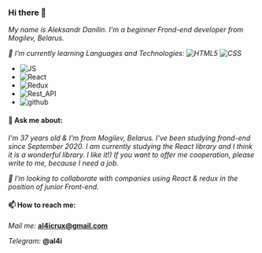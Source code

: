 ### Hi there 👋
*My name is Aleksandr Danilin. I'm a beginner Frond-end developer from Mogilev, Belarus.*

*🌱 I’m currently learning Languages and Technologies:*
*![HTML5](https://img.shields.io/badge/-HTML5%20-blue?style=for-the-badle&logo=html5)*
*![CSS](https://img.shields.io/badge/-CSS3-blue?style=for-the-badle&logo=css3)*
* ![JS](https://img.shields.io/badge/-JS-yellow?style=for-the-badle&logo=JavaScript)
* ![React](https://img.shields.io/badge/-React-blue?style=for-the-badle&logo=react)
* ![Redux](https://img.shields.io/badge/-Redux-brightgreen?style=for-the-badle&logo=redux)
* ![Rest_API](https://img.shields.io/badge/-Rest_API-yellow?style=for-the-badle&logo=restapi)
* ![github](https://img.shields.io/badge/-github-red?style=for-the-badle&logo=git) 
#### 💬 Ask me about:
*I'm 37 years old & I'm from Mogilev, Belarus. I've been studying frond-end since September 2020. I am currently studying the React library and I think it is a wonderful library. I like it!) If you want to offer me cooperation, please write to me, because I need a job.*

*👯 I’m looking to collaborate with companies using React & redux in the position of junior Front-end.*

#### 📫 How to reach me:
*Mail me:* **al4icrux@gmail.com**

*Telegram:* **@al4i**




<!--
- 🔭 I’m currently working on ...
- 🌱 I’m currently learning ...
- 👯 I’m looking to collaborate on ...
- 🤔 I’m looking for help with ...
- 💬 Ask me about ...
- 📫 How to reach me: ...
- 😄 Pronouns: ...
- ⚡ Fun fact: ...
--!>
